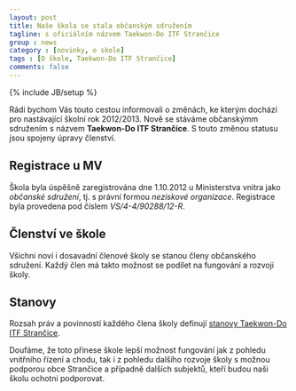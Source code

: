 ```yaml
---
layout: post
title: Naše škola se stala občanským sdružením
tagline: s oficiálním názvem Taekwon-Do ITF Strančice
group : news
category : [novinky, o skole]
tags : [O škole, Taekwon-Do ITF Strančice]
comments: false
---
```

{% include JB/setup %}

Rádi bychom Vás touto cestou informovali o změnách, ke kterým dochází pro nastávající školní rok
2012/2013. Nově se stáváme občanskýmm sdružením s názvem **Taekwon-Do ITF Strančice**. S touto změnou
statusu jsou spojeny úpravy členství.

## Registrace u MV
Škola byla úspěšně zaregistrována dne 1.10.2012 u Ministerstva vnitra jako _občanské sdružení_, tj. s právní formou _neziskové organizace_.
Registrace byla provedena pod číslem _VS/4-4/90288/12-R_.

## Členství ve škole
Všichni noví i dosavadní členové školy se stanou členy občanského sdružení. Každý člen má takto možnost se podílet na fungování a rozvoji školy.

## Stanovy 
Rozsah práv a povinností každého člena školy definují <a href="https://docs.google.com/open?id=0B3nVMASu8XeFY2ZhRGVnbzdtYW8" title="Stanovy Taekwon-Do ITF Strančice" target="_blank">stanovy Taekwon-Do ITF Strančice</a>.

Doufáme, že toto přinese škole lepší možnost fungování jak z pohledu vnitřního řízení a chodu, tak i z pohledu dalšího rozvoje školy s možnou podporou obce Strančice a případně dalších subjektů, kteří budou naši školu ochotni podporovat.